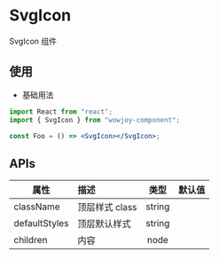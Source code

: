 # SvgIcon

SvgIcon 组件

## 使用

- 基础用法

```jsx
import React from "react";
import { SvgIcon } from "wowjoy-component";

const Foo = () => <SvgIcon></SvgIcon>;
```

## APIs

| 属性          | 描述           |  类型  | 默认值 |
| ------------- | :------------- | :----: | :----: |
| className     | 顶层样式 class | string |        |
| defaultStyles | 顶层默认样式   | string |        |
| children      | 内容           |  node  |        |
